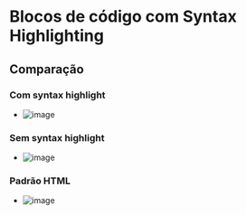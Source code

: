 # Blocos de código com Syntax Highlighting

## Comparação

### Com syntax highlight
- ![image](https://github.com/xbozo/code-blocks/assets/119091492/d0296d91-ec25-4ff7-a959-b0bd2cf76016)

### Sem syntax highlight
- ![image](https://github.com/xbozo/code-blocks/assets/119091492/dfe30634-6322-4742-a2cb-859a42488db0)

### Padrão HTML
- ![image](https://github.com/xbozo/code-blocks/assets/119091492/966c0015-25f0-4a01-8d8b-a8f3ab701c5e)

